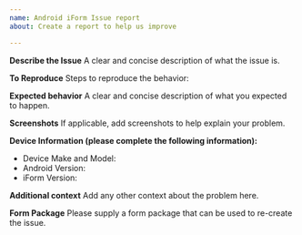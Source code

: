 ```yaml
---
name: Android iForm Issue report
about: Create a report to help us improve

---
```


**Describe the Issue**
A clear and concise description of what the issue is.

**To Reproduce**
Steps to reproduce the behavior:


**Expected behavior**
A clear and concise description of what you expected to happen.

**Screenshots**
If applicable, add screenshots to help explain your problem.

**Device Information (please complete the following information):**
 - Device Make and Model:
 - Android Version:
 - iForm Version:

**Additional context**
Add any other context about the problem here.

**Form Package**
Please supply a form package that can be used to re-create the issue.
